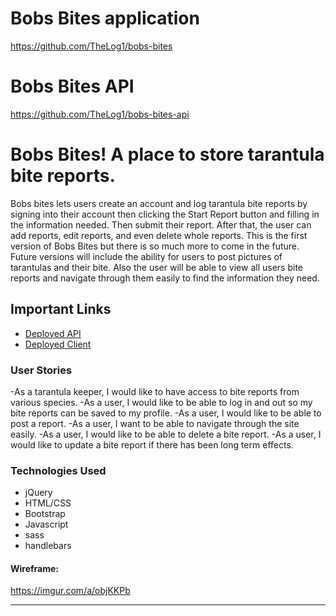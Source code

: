 # Bobs Bites application
https://github.com/TheLog1/bobs-bites
# Bobs Bites API
https://github.com/TheLog1/bobs-bites-api


# Bobs Bites! A place to store tarantula bite reports.

Bobs bites lets users create an account and log tarantula bite reports by signing into their account then clicking the Start Report button and filling in the information needed. Then submit their report. After that, the user can add reports, edit reports, and even delete whole reports. This is the first version of Bobs Bites but there is so much more to come in the future. Future versions will include the ability for users to post pictures of tarantulas and their bite. Also the user will be able to view all users bite reports and navigate through them easily to find the information they need.

## Important Links

- [Deployed API](https://bobs-bites-api.herokuapp.com/)
- [Deployed Client](https://thelog1.github.io/bobs-bites/)


### User Stories

-As a tarantula keeper, I would like to have access to bite reports from various species.
-As a user, I would like to be able to log in and out so my bite reports can be saved to my profile.
-As a user, I would like to be able to post a report.
-As a user, I want to be able to navigate through the site easily.
-As a user, I would like to be able to delete a bite report.
-As a user, I would like to update a bite report if there has been long term effects.

### Technologies Used

- jQuery
- HTML/CSS
- Bootstrap
- Javascript
- sass
- handlebars


#### Wireframe:

https://imgur.com/a/objKKPb


---
